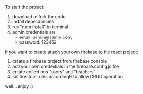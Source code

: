 To start the project:

1. download or fork the code
2. install dependancies
3. run "npm install" in terminal
4. admin credentials are:
   - email: admin@admin.com,
   - password: 123456

if you want to create attach your own firebase to the react project:

1. create a firebase project from firebase console
2. add your own credentials in the firebase.config.js file
3. create collections "users" and "teachers"
4. set firestore rules accordingly to allow CRUD operation

well... enjoy :)
